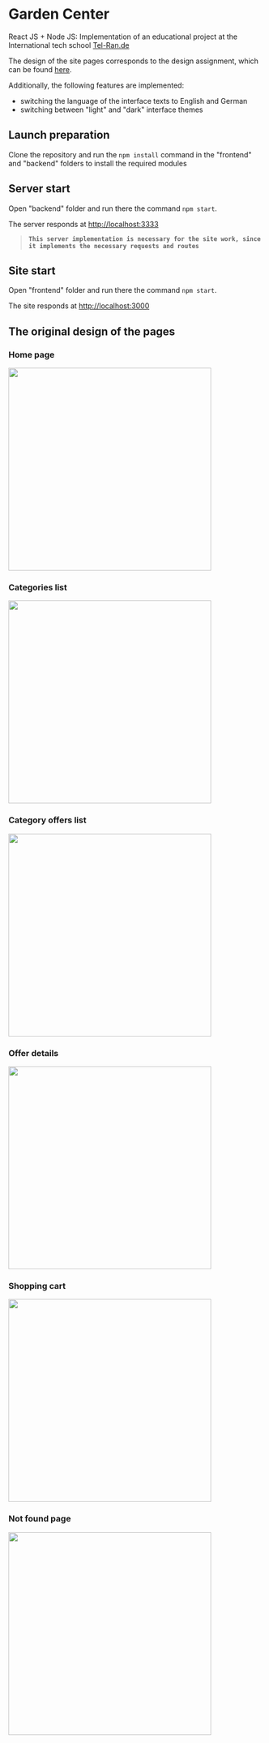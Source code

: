 # Garden Center

React JS + Node JS: Implementation of an educational project at the International tech school [Tel-Ran.de](https://tel-ran.de)  

The design of the site pages corresponds to the design assignment, which can be found [here](https://www.figma.com/file/yNWvXvjZC0t8d9yBOpeEPy/Garden?type=design&node-id=4743-1095&t=JkSgOidnPJLWZMmH-0).

Additionally, the following features are implemented:  
- switching the language of the interface texts to English and German  
- switching between "light" and "dark" interface themes

## Launch preparation

Clone the repository and run the `npm install` command in the "frontend" and "backend" folders to install the required modules

## Server start

Open "backend" folder and run there the command `npm start`.

The server responds at [http://localhost:3333](http://localhost:3333)

> **`This server implementation is necessary for the site work, since it implements the necessary requests and routes`**

## Site start

Open "frontend" folder and run there the command `npm start`.

The site responds at [http://localhost:3000](http://localhost:3000)

## The original design of the pages

### Home page

<img src="https://github.com/zahoruiko/GardenCenter/blob/main/frontend/readmeImages/HomePage.png" width="400" />

### Categories list

<img src="https://github.com/zahoruiko/GardenCenter/blob/main/frontend/readmeImages/CategoriesListPage.png" width="400" />

### Category offers list

<img src="https://github.com/zahoruiko/GardenCenter/blob/main/frontend/readmeImages/CategoryOffers.png" width="400" />

### Offer details

<img src="https://github.com/zahoruiko/GardenCenter/blob/main/frontend/readmeImages/OfferDetails.png" width="400" />

### Shopping cart

<img src="https://github.com/zahoruiko/GardenCenter/blob/main/frontend/readmeImages/ShoppingCartContent.png" width="400" />

### Not found page

<img src="https://github.com/zahoruiko/GardenCenter/blob/main/frontend/readmeImages/NotFoundPage.png" width="400" />

